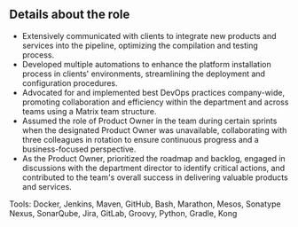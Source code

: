 ## Details about the role

- Extensively communicated with clients to integrate new products and services into the pipeline, optimizing the compilation and testing process.
- Developed multiple automations to enhance the platform installation process in clients' environments, streamlining the deployment and configuration procedures.
- Advocated for and implemented best DevOps practices company-wide, promoting collaboration and efficiency within the department and across teams using a Matrix team structure.
- Assumed the role of Product Owner in the team during certain sprints when the designated Product Owner was unavailable, collaborating with three colleagues in rotation to ensure continuous progress and a business-focused perspective.
- As the Product Owner, prioritized the roadmap and backlog, engaged in discussions with the department director to identify critical actions, and contributed to the team's overall success in delivering valuable products and services.

Tools: Docker, Jenkins, Maven, GitHub, Bash, Marathon, Mesos, Sonatype Nexus, SonarQube, Jira, GitLab, Groovy, Python, Gradle, Kong
